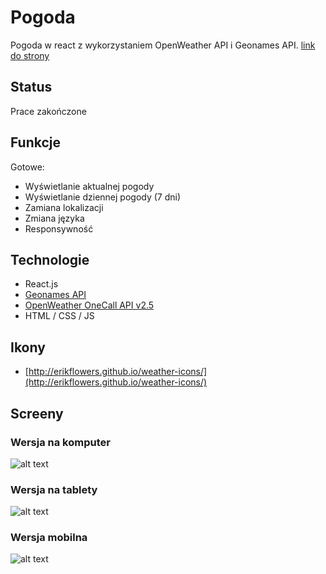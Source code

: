 # Pogoda
Pogoda w react z wykorzystaniem OpenWeather API i Geonames API. [link do strony](https://pogoda-open-weather.netlify.app)

## Status
Prace zakończone

## Funkcje
Gotowe:
* Wyświetlanie aktualnej pogody
* Wyświetlanie dziennej pogody (7 dni)
* Zamiana lokalizacji
* Zmiana języka
* Responsywność

## Technologie
* React.js
* [Geonames API](https://www.geonames.org)
* [OpenWeather OneCall API v2.5](https://openweathermap.org/)
* HTML / CSS / JS

## Ikony
* [http://erikflowers.github.io/weather-icons/](http://erikflowers.github.io/weather-icons/)

## Screeny
### Wersja na komputer
![alt text](https://i.ibb.co/mhJ9qRc/Przechwytywanie.png)

### Wersja na tablety
![alt text](https://i.ibb.co/mt8HwWM/Przechwytywanie2.png)

### Wersja mobilna
![alt text](https://i.ibb.co/23qFZjR/Przechwytywanie3.png)


